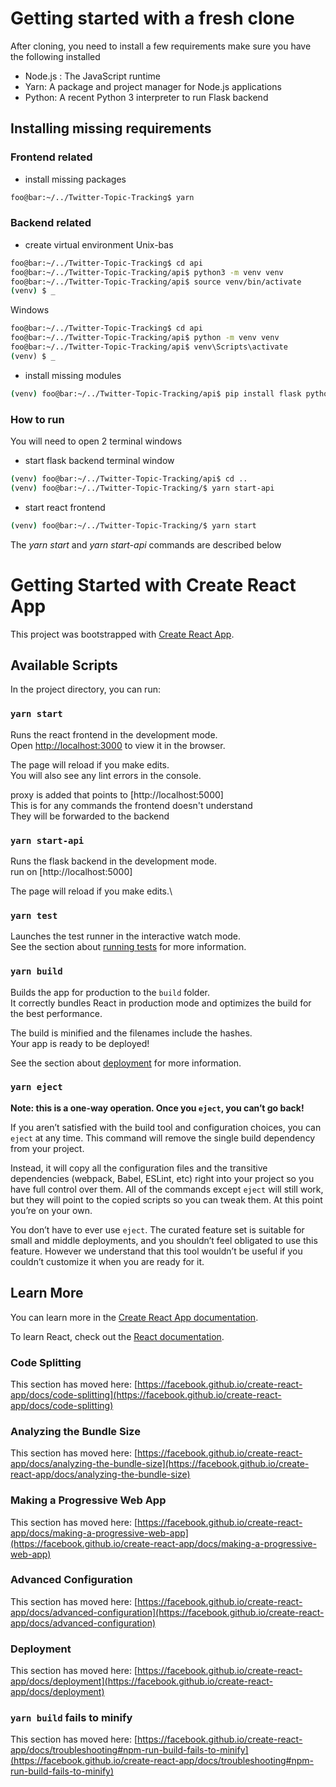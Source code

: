 # Getting started with a fresh clone

After cloning, you need to install a few requirements
make sure you have the following installed

* Node.js : The JavaScript runtime 
* Yarn: A package and project manager for Node.js applications
* Python: A recent Python 3 interpreter to run Flask backend

## Installing missing requirements
### Frontend related
* install missing packages
```bash
foo@bar:~/../Twitter-Topic-Tracking$ yarn
```

### Backend related
* create virtual environment
Unix-bas
```bash
foo@bar:~/../Twitter-Topic-Tracking$ cd api
foo@bar:~/../Twitter-Topic-Tracking/api$ python3 -m venv venv
foo@bar:~/../Twitter-Topic-Tracking/api$ source venv/bin/activate
(venv) $ _
```
Windows
```bat
foo@bar:~/../Twitter-Topic-Tracking$ cd api
foo@bar:~/../Twitter-Topic-Tracking/api$ python -m venv venv
foo@bar:~/../Twitter-Topic-Tracking/api$ venv\Scripts\activate
(venv) $ _
```

* install missing modules
```bash
(venv) foo@bar:~/../Twitter-Topic-Tracking/api$ pip install flask python-dotenv
```

### How to run
You will need to open 2 terminal windows


* start flask backend terminal window
```bash
(venv) foo@bar:~/../Twitter-Topic-Tracking/api$ cd ..
(venv) foo@bar:~/../Twitter-Topic-Tracking/$ yarn start-api
```

* start react frontend
```bash
(venv) foo@bar:~/../Twitter-Topic-Tracking/$ yarn start
```
The _yarn start_ and _yarn start-api_ commands are described below

# Getting Started with Create React App

This project was bootstrapped with [Create React App](https://github.com/facebook/create-react-app).

## Available Scripts

In the project directory, you can run:

### `yarn start`

Runs the react frontend in the development mode.\
Open [http://localhost:3000](http://localhost:3000) to view it in the browser.

The page will reload if you make edits.\
You will also see any lint errors in the console.

proxy is added that points to [http://localhost:5000]\
This is for any commands the frontend doesn't understand\
They will be forwarded to the backend

### `yarn start-api`

Runs the flask backend in the development mode.\
run on [http://localhost:5000]

The page will reload if you make edits.\

### `yarn test`

Launches the test runner in the interactive watch mode.\
See the section about [running tests](https://facebook.github.io/create-react-app/docs/running-tests) for more information.

### `yarn build`

Builds the app for production to the `build` folder.\
It correctly bundles React in production mode and optimizes the build for the best performance.

The build is minified and the filenames include the hashes.\
Your app is ready to be deployed!

See the section about [deployment](https://facebook.github.io/create-react-app/docs/deployment) for more information.

### `yarn eject`

**Note: this is a one-way operation. Once you `eject`, you can’t go back!**

If you aren’t satisfied with the build tool and configuration choices, you can `eject` at any time. This command will remove the single build dependency from your project.

Instead, it will copy all the configuration files and the transitive dependencies (webpack, Babel, ESLint, etc) right into your project so you have full control over them. All of the commands except `eject` will still work, but they will point to the copied scripts so you can tweak them. At this point you’re on your own.

You don’t have to ever use `eject`. The curated feature set is suitable for small and middle deployments, and you shouldn’t feel obligated to use this feature. However we understand that this tool wouldn’t be useful if you couldn’t customize it when you are ready for it.

## Learn More

You can learn more in the [Create React App documentation](https://facebook.github.io/create-react-app/docs/getting-started).

To learn React, check out the [React documentation](https://reactjs.org/).

### Code Splitting

This section has moved here: [https://facebook.github.io/create-react-app/docs/code-splitting](https://facebook.github.io/create-react-app/docs/code-splitting)

### Analyzing the Bundle Size

This section has moved here: [https://facebook.github.io/create-react-app/docs/analyzing-the-bundle-size](https://facebook.github.io/create-react-app/docs/analyzing-the-bundle-size)

### Making a Progressive Web App

This section has moved here: [https://facebook.github.io/create-react-app/docs/making-a-progressive-web-app](https://facebook.github.io/create-react-app/docs/making-a-progressive-web-app)

### Advanced Configuration

This section has moved here: [https://facebook.github.io/create-react-app/docs/advanced-configuration](https://facebook.github.io/create-react-app/docs/advanced-configuration)

### Deployment

This section has moved here: [https://facebook.github.io/create-react-app/docs/deployment](https://facebook.github.io/create-react-app/docs/deployment)

### `yarn build` fails to minify

This section has moved here: [https://facebook.github.io/create-react-app/docs/troubleshooting#npm-run-build-fails-to-minify](https://facebook.github.io/create-react-app/docs/troubleshooting#npm-run-build-fails-to-minify)
